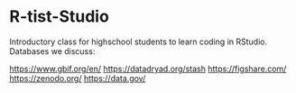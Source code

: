 # R-tist-Studio
Introductory class for highschool students to learn coding in RStudio.
Databases we discuss:

https://www.gbif.org/en/
https://datadryad.org/stash
https://figshare.com/
https://zenodo.org/
https://data.gov/
